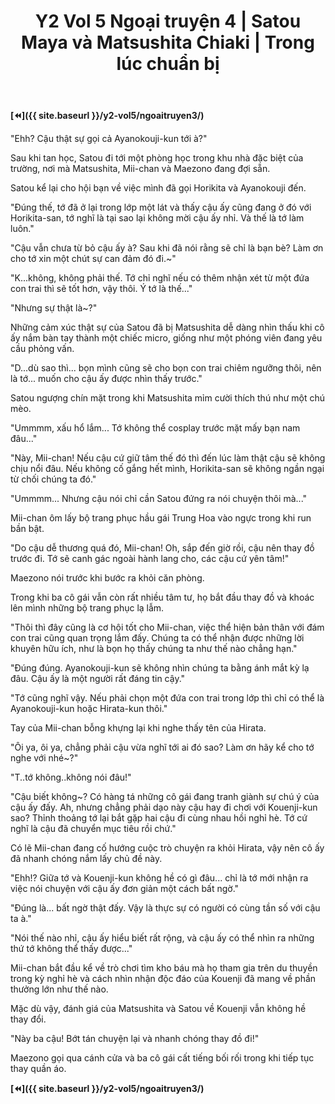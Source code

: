 ﻿---
layout: post
title: Y2 Vol 5 Ngoại truyện 4 | Satou Maya và Matsushita Chiaki | Trong lúc chuẩn bị
permalink: /y2-vol5/ngoaitruyen4/
---

**[⏪]({{ site.baseurl }}/y2-vol5/ngoaitruyen3/)**


"Ehh? Cậu thật sự gọi cả Ayanokouji-kun tới à?"

Sau khi tan học, Satou đi tới một phòng học trong khu nhà đặc biệt của trường, nơi mà Matsushita, Mii-chan và Maezono đang đợi sẵn.

Satou kể lại cho hội bạn về việc mình đã gọi Horikita và Ayanokouji đến.

"Đúng thế, tớ đã ở lại trong lớp một lát và thấy cậu ấy cũng đang ở đó với Horikita-san, tớ nghĩ là tại sao lại không mời cậu ấy nhỉ. Và thế là tớ làm luôn."

"Cậu vẫn chưa từ bỏ cậu ấy à? Sau khi đã nói rằng sẽ chỉ là bạn bè? Làm ơn cho tớ xin một chút sự can đảm đó đi.~"

"K...không, không phải thế. Tớ chỉ nghĩ nếu có thêm nhận xét từ một đứa con trai thì sẽ tốt hơn, vậy thôi. Ý tớ là thế..."

"Nhưng sự thật là~?"

Những cảm xúc thật sự của Satou đã bị Matsushita dễ dàng nhìn thấu khi cô ấy nắm bàn tay thành một chiếc micro, giống như một phóng viên đang yêu cầu phỏng vấn.

"D...dù sao thì... bọn mình cũng sẽ cho bọn con trai chiêm ngưỡng thôi, nên là tớ... muốn cho cậu ấy được nhìn thấy trước."

Satou ngượng chín mặt trong khi Matsushita mỉm cười thích thú như một chú mèo.

"Ummmm, xấu hổ lắm... Tớ không thể cosplay trước mặt mấy bạn nam đâu..."

"Này, Mii-chan! Nếu cậu cứ giữ tâm thế đó thì đến lúc làm thật cậu sẽ không chịu nổi đâu. Nếu không cố gắng hết mình, Horikita-san sẽ không ngần ngại từ chối chúng ta đó."

"Ummmm... Nhưng cậu nói chỉ cần Satou đứng ra nói chuyện thôi mà..."

Mii-chan ôm lấy bộ trang phục hầu gái Trung Hoa vào ngực trong khi run bần bật.

"Do cậu dễ thương quá đó, Mii-chan! Oh, sắp đến giờ rồi, cậu nên thay đồ trước đi. Tớ sẽ canh gác ngoài hành lang cho, các cậu cứ yên tâm!"

Maezono nói trước khi bước ra khỏi căn phòng.

Trong khi ba cô gái vẫn còn rất nhiều tâm tư, họ bắt đầu thay đồ và khoác lên mình những bộ trang phục lạ lẫm.

"Thôi thì đây cũng là cơ hội tốt cho Mii-chan, việc thể hiện bản thân với đám con trai cũng quan trọng lắm đấy. Chúng ta có thể nhận được những lời khuyên hữu ích, như là bọn họ thấy chúng ta như thế nào chẳng hạn."

"Đúng đúng. Ayanokouji-kun sẽ không nhìn chúng ta bằng ánh mắt kỳ lạ đâu. Cậu ấy là một người rất đáng tin cậy."

"Tớ cũng nghĩ vậy. Nếu phải chọn một đứa con trai trong lớp thì chỉ có thể là Ayanokouji-kun hoặc Hirata-kun thôi."

Tay của Mii-chan bỗng khựng lại khi nghe thấy tên của Hirata.

"Ôi ya, ôi ya, chẳng phải cậu vừa nghĩ tới ai đó sao? Làm ơn hãy kể cho tớ nghe với nhé~?"

"T..tớ không..không nói đâu!"

"Cậu biết không~? Có hàng tá những cô gái đang tranh giành sự chú ý của cậu ấy đấy. Ah, nhưng chẳng phải dạo này cậu hay đi chơi với Kouenji-kun sao? Thỉnh thoảng tớ lại bắt gặp hai cậu đi cùng nhau hồi nghỉ hè. Tớ cứ nghĩ là cậu đã chuyển mục tiêu rồi chứ."

Có lẽ Mii-chan đang cố hướng cuộc trò chuyện ra khỏi Hirata, vậy nên cô ấy đã nhanh chóng nắm lấy chủ đề này.

"Ehh!? Giữa tớ và Kouenji-kun không hề có gì đâu... chỉ là tớ mới nhận ra việc nói chuyện với cậu ấy đơn giản một cách bất ngờ."

"Đúng là... bất ngờ thật đấy. Vậy là thực sự có người có cùng tần số với cậu ta à."

"Nói thế nào nhỉ, cậu ấy hiểu biết rất rộng, và cậu ấy có thể nhìn ra những thứ tớ không thể thấy được..."

Mii-chan bắt đầu kể về trò chơi tìm kho báu mà họ tham gia trên du thuyền trong kỳ nghỉ hè và cách nhìn nhận độc đáo của Kouenji đã mang về phần thưởng lớn như thế nào.

Mặc dù vậy, đánh giá của Matsushita và Satou về Kouenji vẫn không hề thay đổi.

"Này ba cậu! Bớt tán chuyện lại và nhanh chóng thay đồ đi!"

Maezono gọi qua cánh cửa và ba cô gái cất tiếng bối rối trong khi tiếp tục thay quần áo.

**[⏪]({{ site.baseurl }}/y2-vol5/ngoaitruyen3/)**

